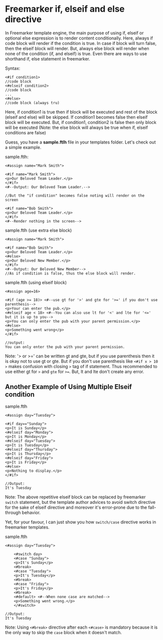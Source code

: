 # Freemarker if, elseif and else directive


In Freemarker template engine, the main purpose of using if, elseif or optional else expression is to render content conditionally. Here, always if code block will render if the condition is true. In case if block will turn false, then the elseif block will render. But, always else block will render when none of the condition (if, and elseif) is true. Even there are ways to use shorthand if, else statement in freemarker.


Syntax:

```
<#if condition1>
//code block
<#elseif condition2>
//code block
...
<#else>
//code block (always tru)
```

Here, if condition1 is true then if block will be executed and rest of the block (elseif and else) will be skipped. If condition1 becomes false then elseif block will be executed. But, if condition1, condition2 is false then only block will be executed (Note: the else block will always be true when if, elseif conditions are false)


Guess, you have a **sample.ftlh** file in your templates folder. Let's check out a simple example.

sample.ftlh:

```
<#assign name="Mark Smith">
    
<#if name="Mark Smith">
<p>Our Beloved Team Leader.</p>
</#if>
<#--Output: Our Beloved Team Leader.-->

//But the "if condition" becomes false noting will render on the screen

<#if name="Bob Smith">
<p>Our Beloved Team Leader.</p>
</#if> 
<#--Render nothing in the screen-->
```

sample.ftlh (use extra else block)

```
<#assign name="Mark Smith">
    
<#if name="Bob Smith">
<p>Our Beloved Team Leader.</p>
<#else>
<p>Our Beloved New Member.</p>
</#if>
<#--Output: Our Beloved New Member-->
//As if condition is false, thus the else block will render.
```

sample.ftlh (using elseif block)

```
<#assign age=16> 

<#if (age >= 18)> <#--use gt for '>' and gte for '>=' if you don't use parenthesis-->
<p>Your can enter the pub.</p>
<#elseif age < 18> <#--You can also use lt for '<' and lte for '<=' but it is up to you-->
<p>You can only enter the pub with your parent permission.</p>
<#else>
<p>Something went wrong</p>
</#if>

//output:
You can only enter the pub with your parent permission.
```

Note: '> or >=' can be written gt and gte, but if you use parenthesis then it is okay not to use gt or gte. But if you don't use parenthesis like ```<#if x > 10 >``` makes confusion with closing ```>``` tag of if statement. Thus recommended to use either gt for ```>``` and ```gte``` for ```>=```. But, lt and lte don't create any error.

## Another Example of Using Multiple Elseif condition

sample.ftlh

```
<#assign day="Tuesday">

<#if day=="Sunday">
<p>It is Sunday</p>
<#elseif day="Monday">
<p>It is Monday</p>
<#elseif day="Tuesday">
<p>It is Tuesday</p>
<#elseif day="Thursday">
<p>It is Thursday</p>
<#elseif day="Friday">
<p>It is Friday</p>
<#else>
<p>Nothing to display.</p>
</#if>

//Output:
It's Tuesday
```

Note: The above repetitive elseif block can be replaced by freemarker ```switch``` statement, but the template author advices to avoid switch directive for the sake of elseif directive and moreover it's error-prone due to the fall-through behavior. 

Yet, for your favour, I can just show you how ```switch/case``` directive works in freemarker templates.

sample.ftlh

```
<#assign day="Tuesday">

    <#switch day>
    <#case "Sunday">
    <p>It's Sunday</p>
    <#break>
    <#case "Tuesday">
    <p>It's Tuesday</p>
    <#break>
    <#case "Friday">
    <p>It's Friday</p>
    <#break>
    <#default> <#--When none case are matched-->
    <p>Something went wrong.</p>
    </#switch>

//Output:
It's Tuesday
```

Note: Using ```<#break>``` directive after each ```<#case>``` is mandatory because it is the only way to skip the ```case``` block when it doesn't match. 




